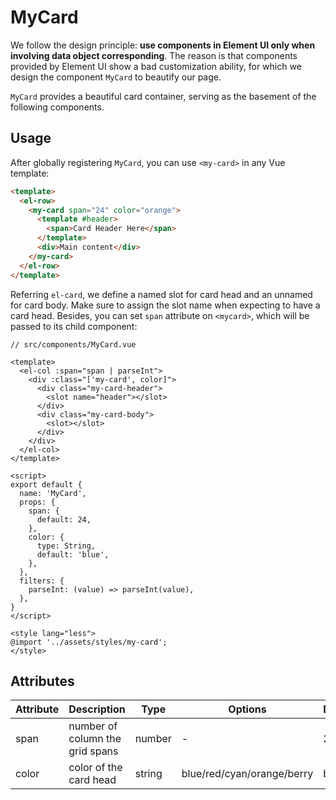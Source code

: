 # MyCard

We follow the design principle: **use components in Element UI only when involving data object corresponding**. The reason is that components provided by Element UI show a bad customization ability, for which we design the component `MyCard` to beautify our page. 

`MyCard` provides a beautiful card container, serving as the basement of the following components.

## Usage

After globally registering `MyCard`, you can use `<my-card>` in any Vue template: 

```html
<template>
  <el-row>
    <my-card span="24" color="orange">
      <template #header>
        <span>Card Header Here</span>
      </template>
      <div>Main content</div>
    </my-card>
  </el-row>
</template>
```

Referring `el-card`, we define a named slot for card head and an unnamed for card body. Make sure to assign the slot name when expecting to have a card head. Besides, you can set `span` attribute on `<mycard>`, which will be passed to its child component: 

```vue
// src/components/MyCard.vue

<template>
  <el-col :span="span | parseInt">
    <div :class="['my-card', color]">
      <div class="my-card-header">
        <slot name="header"></slot>
      </div>
      <div class="my-card-body">
        <slot></slot>
      </div>
    </div>
  </el-col>
</template>

<script>
export default {
  name: 'MyCard',
  props: {
    span: {
      default: 24,
    },
    color: {
      type: String,
      default: 'blue',
    },
  },
  filters: {
    parseInt: (value) => parseInt(value),
  },
}
</script>

<style lang="less">
@import '../assets/styles/my-card';
</style>
```

## Attributes

| Attribute | Description                     | Type   | Options                    | Default |
| --------- | ------------------------------- | ------ | -------------------------- | ------- |
| span      | number of column the grid spans | number | -                          | 24      |
| color     | color of the card head          | string | blue/red/cyan/orange/berry | blue    |
